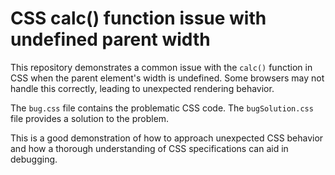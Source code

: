 # CSS calc() function issue with undefined parent width

This repository demonstrates a common issue with the `calc()` function in CSS when the parent element's width is undefined.  Some browsers may not handle this correctly, leading to unexpected rendering behavior.

The `bug.css` file contains the problematic CSS code.  The `bugSolution.css` file provides a solution to the problem.

This is a good demonstration of how to approach unexpected CSS behavior and how a thorough understanding of CSS specifications can aid in debugging.